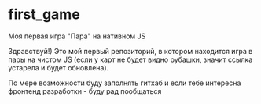 # first_game
Моя первая игра "Пара" на нативном JS 

Здравствуй!) Это мой первый репозиторий, в котором находится игра в пары на чистом JS (если у карт не будет видно рубашки, значит ссылка устарела и будет обновлена).

По мере возможности буду заполнять гитхаб и если тебе интересна фронтенд разработки - буду рад пообщаться
